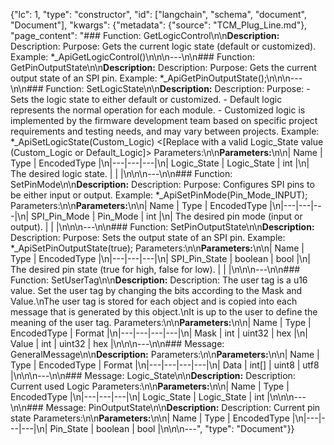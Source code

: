 {"lc": 1, "type": "constructor", "id": ["langchain", "schema", "document", "Document"], "kwargs": {"metadata": {"source": "TCM_Plug_Line.md"}, "page_content": "### Function: GetLogicControl\n\n**Description:** Description: Purpose: Gets the current logic state (default or customized). Example: *_ApiGetLogicControl()\n\n\n---\n\n### Function: GetPinOutputState\n\n**Description:** Description: Purpose: Gets the current output state of an SPI pin. Example: *_ApiGetPinOutputState();\n\n\n---\n\n### Function: SetLogicState\n\n**Description:** Description: Purpose: - Sets the logic state to either default or customized. - Default logic represents the normal operation for each module. - Customized logic is implemented by the firmware development team based on specific project requirements and testing needs, and may vary between projects. Example: *_ApiSetLogicState(Custom_Logic)  <[Replace with a valid Logic_State value (Custom_Logic or Default_Logic]> Parameters:\n\n**Parameters:**\n\n| Name | Type | EncodedType |\n|---|---|---|\n| Logic_State | Logic_State | int |\n| The desired logic state. |  |  |\n\n\n---\n\n### Function: SetPinMode\n\n**Description:** Description: Purpose: Configures SPI pins to be either input or output. Example: *_ApiSetPinMode(Pin_Mode_INPUT); Parameters:\n\n**Parameters:**\n\n| Name | Type | EncodedType |\n|---|---|---|\n| SPI_Pin_Mode | Pin_Mode | int |\n| The desired pin mode (input or output). |  |  |\n\n\n---\n\n### Function: SetPinOutputState\n\n**Description:** Description: Purpose: Sets the output state of an SPI pin. Example: *_ApiSetPinOutputState(true); Parameters:\n\n**Parameters:**\n\n| Name | Type | EncodedType |\n|---|---|---|\n| SPI_Pin_State | boolean | bool |\n| The desired pin state (true for high, false for low). |  |  |\n\n\n---\n\n### Function: SetUserTag\n\n**Description:** Description: The user tag is a u16 value. Set the user tag by changing the bits according to the Mask and Value.\nThe user tag is stored for each object and is copied into each message that is generated by this object.\nIt is up to the user to define the meaning of the user tag. Parameters:\n\n**Parameters:**\n\n| Name | Type | EncodedType | Format |\n|---|---|---|---|\n| Mask | int | uint32 | hex |\n| Value | int | uint32 | hex |\n\n\n---\n\n### Message: GeneralMessage\n\n**Description:** Parameters:\n\n**Parameters:**\n\n| Name | Type | EncodedType | Format |\n|---|---|---|---|\n| Data | int[] | uint8 | utf8 |\n\n\n---\n\n### Message: Logic_State\n\n**Description:** Description: Current used Logic Parameters:\n\n**Parameters:**\n\n| Name | Type | EncodedType |\n|---|---|---|\n| Logic_State | Logic_State | int |\n\n\n---\n\n### Message: PinOutputState\n\n**Description:** Description: Current pin state Parameters:\n\n**Parameters:**\n\n| Name | Type | EncodedType |\n|---|---|---|\n| Pin_State | boolean | bool |\n\n\n---", "type": "Document"}}